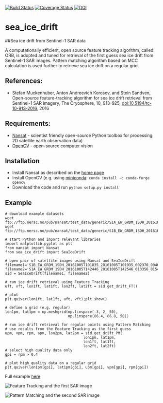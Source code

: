 [![Build Status](https://travis-ci.org/nansencenter/sea_ice_drift.svg?branch=master)](https://travis-ci.org/nansencenter/sea_ice_drift)
[![Coverage Status](https://coveralls.io/repos/nansencenter/sea_ice_drift/badge.svg?branch=master)](https://coveralls.io/r/nansencenter/sea_ice_drift)
[![DOI](https://zenodo.org/badge/46479183.svg)](https://zenodo.org/badge/latestdoi/46479183)

# sea_ice_drift
##Sea ice drift from Sentinel-1 SAR data

A computationally efficient, open source feature tracking algorithm, 
called ORB, is adopted and tuned for retrieval of the first guess
sea ice drift from Sentinel-1 SAR images. Pattern matching algorithm 
based on MCC calculation is used further to retrieve sea ice drift on a
regular grid.

## References:
 * Stefan Muckenhuber, Anton Andreevich Korosov, and Stein Sandven, Open-source feature-tracking algorithm for sea ice drift retrieval from Sentinel-1 SAR imagery, The Cryosphere, 10, 913-925, [doi:10.5194/tc-10-913-2016](http://www.the-cryosphere.net/10/913/2016/), 2016
 
## Requirements:
 * [Nansat](https://github.com/nansencenter/nansat) - scientist friendly open-source Python toolbox for processing 2D satellite earth observation data)
 * [OpenCV](http://opencv.org) - open-source computer vision

## Installation
 * Install Nansat as described on the [home page](https://github.com/nansencenter/nansat)
 * Install OpenCV (e.g. using [miniconda](http://conda.pydata.org/miniconda.html): `conda install -c conda-forge opencv`
 * Download the code and run `python setup.py install`

## Example
```
# download example datasets
wget ftp://ftp.nersc.no/pub/nansat/test_data/generic/S1A_EW_GRDM_1SDH_20161005T142446_20161005T142546_013356_0154D8_C3EC.SAFE.tif
wget ftp://ftp.nersc.no/pub/nansat/test_data/generic/S1B_EW_GRDM_1SDH_20161005T101835_20161005T101935_002370_004016_FBF1.SAFE.tif

# start Python and import relevant libraries
import matplotlib.pyplot as plt
from nansat import Nansat
from sea_ice_drift import SeaIceDrift

# open pair of satellite images using Nansat and SeaIceDrift
filename1='S1B_EW_GRDM_1SDH_20161005T101835_20161005T101935_002370_004016_FBF1'
filename2='S1A_EW_GRDM_1SDH_20161005T142446_20161005T142546_013356_0154D8_C3EC'
sid = SeaIceDrift(filename1, filename2)

# run ice drift retrieval using Feature Tracking
uft, vft, lon1ft, lat1ft, lon2ft, lat2ft = sid.get_drift_FT()

# plot
plt.quiver(lon1ft, lat1ft, uft, vft);plt.show()

# define a grid (e.g. regular)
lon1pm, lat1pm = np.meshgrid(np.linspace(-3, 2, 50),
                             np.linspace(86.4, 86.8, 50))

# run ice drift retrieval for regular points using Pattern Matching
# use results from the Feature Tracking as the first guess
upm, vpm, rpm, apm, lon2pm, lat2pm = sid.get_drift_PM(
                                    lon1pm, lat1pm,
                                    lon1ft, lat1ft,
                                    lon2ft, lat2ft)
# select high quality data only
gpi = rpm > 0.4

# plot high quality data on a regular grid
plt.quiver(lon1pm[gpi], lat1pm[gpi], upm[gpi], vpm[gpi], rpm[gpi])

```
Full example [here](https://github.com/nansencenter/sea_ice_drift/blob/add_mcc_functions/examples/simple.py)

![Feature Tracking and the first SAR image](https://raw.githubusercontent.com/nansencenter/sea_ice_drift/add_mcc_functions/examples/sea_ice_drift_FT_img1.png)

![Pattern Matching and the second SAR image](https://raw.githubusercontent.com/nansencenter/sea_ice_drift/add_mcc_functions/examples/sea_ice_drift_PM_img2.png)
